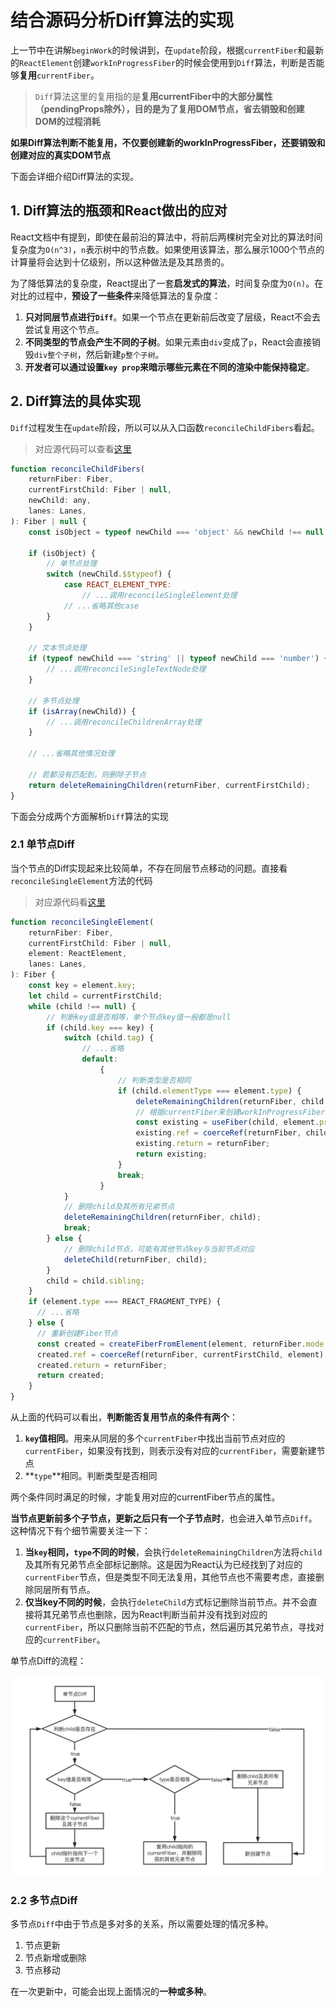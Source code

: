 # 结合源码分析Diff算法的实现

上一节中在讲解`beginWork`的时候讲到，在`update`阶段，根据`currentFiber`和最新的`ReactElement`创建`workInProgressFiber`的时候会使用到`Diff`算法，判断是否能够**复用**`currentFiber`。

> `Diff`算法这里的复用指的是**复用currentFiber中的大部分属性（pendingProps除外），目的是为了复用DOM节点，省去销毁和创建DOM的过程消耗**

**如果Diff算法判断不能复用，不仅要创建新的workInProgressFiber，还要销毁和创建对应的真实DOM节点**

下面会详细介绍Diff算法的实现。

## 1. Diff算法的瓶颈和React做出的应对

React文档中有提到，即使在最前沿的算法中，将前后两棵树完全对比的算法时间复杂度为`O(n^3)`，`n`表示树中的节点数。如果使用该算法，那么展示1000个节点的计算量将会达到十亿级别，所以这种做法是及其昂贵的。

为了降低算法的复杂度，React提出了一套**启发式的算法**，时间复杂度为`O(n)`。在对比的过程中，**预设了一些条件**来降低算法的复杂度：

1. **只对同层节点进行`Diff`**。如果一个节点在更新前后改变了层级，React不会去尝试复用这个节点。
2. **不同类型的节点会产生不同的子树**。如果元素由`div`变成了`p`，React会直接销毁`div整个子树`，然后新建`p整个子树`。
3. **开发者可以通过设置`key prop`来暗示哪些元素在不同的渲染中能保持稳定**。

## 2. Diff算法的具体实现

`Diff`过程发生在`update`阶段，所以可以从入口函数`reconcileChildFibers`看起。

> 对应源代码可以查看[这里](https://github.com/careyke/react/blob/765e89b908206fe62feb10240604db224f38de7d/packages/react-reconciler/src/ReactChildFiber.new.js#L1204)

```javascript
function reconcileChildFibers(
    returnFiber: Fiber,
    currentFirstChild: Fiber | null,
    newChild: any,
    lanes: Lanes,
): Fiber | null {
    const isObject = typeof newChild === 'object' && newChild !== null;

    if (isObject) {
      	// 单节点处理
        switch (newChild.$$typeof) {
            case REACT_ELEMENT_TYPE:
                // ...调用reconcileSingleElement处理
            // ...省略其他case
        }
    }

    // 文本节点处理
    if (typeof newChild === 'string' || typeof newChild === 'number') {
        // ...调用reconcileSingleTextNode处理
    }

    // 多节点处理
    if (isArray(newChild)) {
        // ...调用reconcileChildrenArray处理
    }

    // ...省略其他情况处理

    // 若都没有匹配到，则删除子节点
    return deleteRemainingChildren(returnFiber, currentFirstChild);
}
```

下面会分成两个方面解析`Diff`算法的实现

### 2.1 单节点Diff

当个节点的Diff实现起来比较简单，不存在同层节点移动的问题。直接看`reconcileSingleElement`方法的代码

> 对应源代码看[这里](https://github.com/careyke/react/blob/765e89b908206fe62feb10240604db224f38de7d/packages/react-reconciler/src/ReactChildFiber.new.js#L1092)

```javascript
function reconcileSingleElement(
    returnFiber: Fiber,
    currentFirstChild: Fiber | null,
    element: ReactElement,
    lanes: Lanes,
): Fiber {
    const key = element.key;
    let child = currentFirstChild;
    while (child !== null) {
      	// 判断key值是否相等，单个节点key值一般都是null
        if (child.key === key) {
            switch (child.tag) {
                // ...省略
                default:
                    {
                      	// 判断类型是否相同
                        if (child.elementType === element.type) {
                            deleteRemainingChildren(returnFiber, child.sibling);
                          	// 根据currentFiber来创建workInProgressFiber,复用上一次的fiber中的一些属性，包括stateNode
                            const existing = useFiber(child, element.props); 
                            existing.ref = coerceRef(returnFiber, child, element);
                            existing.return = returnFiber;
                            return existing;
                        }
                        break;
                    }
            }
            // 删除child及其所有兄弟节点
            deleteRemainingChildren(returnFiber, child);
            break;
        } else {
          	// 删除child节点，可能有其他节点key与当前节点对应
            deleteChild(returnFiber, child);
        }
        child = child.sibling;
    }
    if (element.type === REACT_FRAGMENT_TYPE) {
      // ...省略
    } else {
      // 重新创建Fiber节点
      const created = createFiberFromElement(element, returnFiber.mode, lanes);
      created.ref = coerceRef(returnFiber, currentFirstChild, element);
      created.return = returnFiber;
      return created;
    }
}
```

从上面的代码可以看出，**判断能否复用节点的条件有两个**：

1. **`key`值相同**。用来从同层的多个`currentFiber`中找出当前节点对应的`currentFiber`，如果没有找到，则表示没有对应的`currentFiber`，需要新建节点
2. **`type`**相同。判断类型是否相同

两个条件同时满足的时候，才能复用对应的currentFiber节点的属性。

**当节点更新前多个子节点，更新之后只有一个子节点时**，也会进入单节点`Diff`。这种情况下有个细节需要关注一下：

1. **当`key`相同，`type`不同的时候**，会执行`deleteRemainingChildren`方法将`child`及其所有兄弟节点全部标记删除。这是因为React认为已经找到了对应的`currentFiber`节点，但是类型不同无法复用，其他节点也不需要考虑，直接删除同层所有节点。
2. **仅当key不同的时候**，会执行`deleteChild`方式标记删除当前节点。并不会直接将其兄弟节点也删除，因为React判断当前并没有找到对应的`currentFiber`，所以只删除当前不匹配的节点，然后遍历其兄弟节点，寻找对应的`currentFiber`。

单节点Diff的流程：

<img src="./images/singleDiff.jpg" alt="singleDiff" style="zoom:50%;" />

### 2.2 多节点Diff

多节点`Diff`中由于节点是多对多的关系，所以需要处理的情况多种。

1. 节点更新
2. 节点新增或删除
3. 节点移动

在一次更新中，可能会出现上面情况的**一种或多种**。

